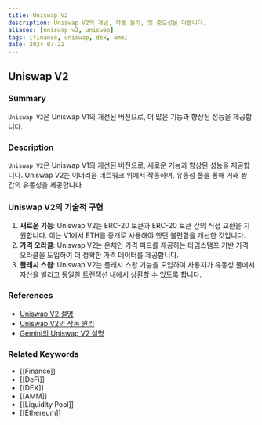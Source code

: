 ```yaml
---
title: Uniswap V2
description: Uniswap V2의 개념, 작동 원리, 및 중요성을 다룹니다.
aliases: [uniswap v2, uniswap]
tags: [finance, uniswap, dex, amm]
date: 2024-07-22
---
```


## Uniswap V2

### Summary

`Uniswap V2`은 Uniswap V1의 개선된 버전으로, 더 많은 기능과 향상된 성능을 제공합니다.

### Description

`Uniswap V2`은 Uniswap V1의 개선된 버전으로, 새로운 기능과 향상된 성능을 제공합니다. Uniswap V2는 이더리움 네트워크 위에서 작동하며, 유동성 풀을 통해 거래 쌍 간의 유동성을 제공합니다.

### Uniswap V2의 기술적 구현

1. **새로운 기능**: Uniswap V2는 ERC-20 토큰과 ERC-20 토큰 간의 직접 교환을 지원합니다. 이는 V1에서 ETH를 중개로 사용해야 했던 불편함을 개선한 것입니다.
2. **가격 오라클**: Uniswap V2는 온체인 가격 피드를 제공하는 타임스탬프 기반 가격 오라클을 도입하여 더 정확한 가격 데이터를 제공합니다.
3. **플래시 스왑**: Uniswap V2는 플래시 스왑 기능을 도입하여 사용자가 유동성 풀에서 자산을 빌리고 동일한 트랜잭션 내에서 상환할 수 있도록 합니다.

### References

- [Uniswap V2 설명](https://uniswap.org/docs/v2/)
- [Uniswap V2의 작동 원리](https://www.investopedia.com/terms/u/uniswap.asp)
- [Gemini의 Uniswap V2 설명](https://www.gemini.com/cryptopedia/search?query=uniswap)

### Related Keywords

- [[Finance]]
- [[DeFi]]
- [[DEX]]
- [[AMM]]
- [[Liquidity Pool]]
- [[Ethereum]]

